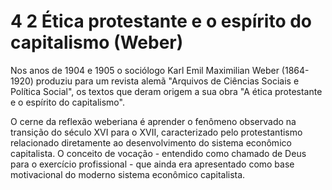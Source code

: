 # 4 2 Ética protestante e o espírito do capitalismo (Weber)

Nos anos de 1904 e 1905 o sociólogo Karl Emil Maximilian Weber (1864-1920) produziu para um revista alemã "Arquivos de Ciências Sociais e Política Social", os textos que deram origem a sua obra "A ética protestante e o espírito do capitalismo".

O cerne da reflexão weberiana é aprender o fenômeno observado na transição do século XVI para o XVII, caracterizado pelo protestantismo relacionado diretamente ao desenvolvimento do sistema econômico capitalista. O conceito de vocação - entendido como chamado de Deus para o exercício profissional - que ainda era apresentado como base motivacional do moderno sistema econômico capitalista.